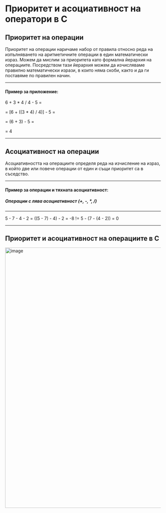 # Приоритет и асоциативност на оператори в С

## Приоритет на операции
Приоритет на операции наричаме набор от правила относно реда на изпълняването на аритметичните операции в един математически израз. Можем да мислим за приоритета като формална йерархия на операциите. Посредством тази йерархия можем да изчисляваме правилно математически изрази, в които няма скоби, както и да ги поставяме по правилен начин.

---
#### Пример за приложение:

6 + 3 * 4 / 4 - 5 =

= [6 + ((3 * 4) / 4)] - 5 =

= (6 + 3) - 5 =

= 4

---

## Асоциативност на операции
Асоциативността на операциите определя реда на изчисление на израз, в който две или повече операции от един и същи приоритет са в съседство. 

---
#### Пример за операции и тяхната асоциативност:
##### Операции с лява асоциативност (+, -, *, /)

---

5 - 7 - 4 - 2 = ((5 - 7) - 4) - 2 = -8 != 5 - (7 - (4 - 2)) = 0

---

## Приоритет и асоциативност на операциите в C
<img width="763" height="842" alt="image" src="https://github.com/user-attachments/assets/41232dad-8412-4233-81a2-0a03d1a15f90" />





